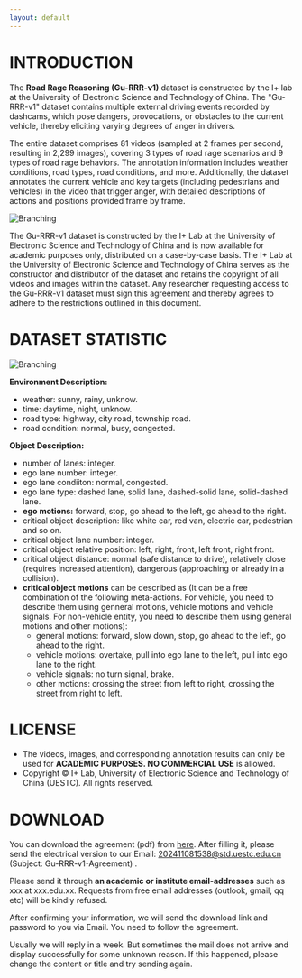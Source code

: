 ```yaml
---
layout: default
---
```

# INTRODUCTION
The **Road Rage Reasoning (Gu-RRR-v1)** dataset is constructed by the I+ lab at the University of Electronic Science and Technology of China. The "Gu-RRR-v1" dataset contains multiple external driving events recorded by dashcams, which pose dangers, provocations, or obstacles to the current vehicle, thereby eliciting varying degrees of anger in drivers.

The entire dataset comprises 81 videos (sampled at 2 frames per second, resulting in 2,299 images), covering 3 types of road rage scenarios and 9 types of road rage behaviors. The annotation information includes weather conditions, road types, road conditions, and more. Additionally, the dataset annotates the current vehicle and key targets (including pedestrians and vehicles) in the video that trigger anger, with detailed descriptions of actions and positions provided frame by frame.

![Branching](https://github.githubassets.com/images/icons/emoji/octocat.png)

The Gu-RRR-v1 dataset is constructed by the I+ Lab at the University of Electronic Science and Technology of China and is now available for academic purposes only, distributed on a case-by-case basis. The I+ Lab at the University of Electronic Science and Technology of China serves as the constructor and distributor of the dataset and retains the copyright of all videos and images within the dataset. Any researcher requesting access to the Gu-RRR-v1 dataset must sign this agreement and thereby agrees to adhere to the restrictions outlined in this document.

# DATASET STATISTIC

![Branching](https://github.githubassets.com/images/icons/emoji/octocat.png)

**Environment Description:**
  - weather: sunny, rainy, unknow.
  - time: daytime, night, unknow.
  - road type: highway, city road, township road.
  - road condition: normal, busy, congested.

**Object Description:**
  - number of lanes: integer.
  - ego lane number: integer.
  - ego lane condiiton: normal, congested.
  - ego lane type: dashed lane, solid lane, dashed-solid lane, solid-dashed lane.
  - **ego motions:** forward, stop, go ahead to the left, go ahead to the right.
  - critical object description: like white car, red van, electric car, pedestrian and so on.
  - critical object lane number: integer.
  - critical object relative position: left, right, front, left front, right front.
  - critical object distance: normal (safe distance to drive), relatively close (requires increased attention), dangerous (approaching or already in a collision).
  - **critical object motions** can be described as (It can be a free combination of the following meta-actions. For vehicle, you need to describe them using genneral motions, vehicle motions and vehicle signals. For non-vehicle entity, you need to describe them using general motions and other motions):
    - general motions: forward, slow down, stop, go ahead to the left, go ahead to the right.
    - vehicle motions: overtake, pull into ego lane to the left, pull into ego lane to the right.
    - vehicle signals: no turn signal, brake.
    - other motions: crossing the street from left to right, crossing the street from right to left. 

# LICENSE

*  The videos, images, and corresponding annotation results can only be used for **ACADEMIC PURPOSES. NO COMMERCIAL USE** is allowed.
*  Copyright © I+ Lab, University of Electronic Science and Technology of China (UESTC). All rights reserved.

# DOWNLOAD

You can download the agreement (pdf) from [here](./another-page.html). After filling it, please send the electrical version to our Email: 202411081538@std.uestc.edu.cn (Subject: Gu-RRR-v1-Agreement) .

Please send it through **an academic or institute email-addresses** such as xxx at xxx.edu.xx. Requests from free email addresses (outlook, gmail, qq etc) will be kindly refused.

After confirming your information, we will send the download link and password to you via Email. You need to follow the agreement.

Usually we will reply in a week. But sometimes the mail does not arrive and display successfully for some unknown reason. If this happened, please change the content or title and try sending again.

